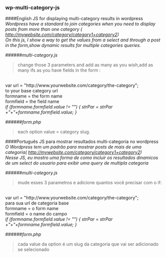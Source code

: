 ### wp-multi-category-js


####English
JS for displaying multi-category results in wordpress
<br/>
*Wordpress have a standard to join categories when you need to display posts from more than one category ( http://mywebsite.com/category/category1+category2)*
<br/>
*On this js, I show a way to get the values from a select and through a post in the form,show dynamic results for multiple categories queries.*

######*multi-category.js*
>change those 3 parameters and add as many as you wish,add as many ifs as you have fields in the form :
<br />
 var url = "http://www.yourwebsite.com/category/the-category";
<br />
to your base category url
<br />formname = the form name
<br />formfield = the field name
<br />
<i>  if (formname.formfield.value != "") {
  strPar = strPar +"+"+formname.formfield.value;
}
</i>

######*form.php*
>each option value = category slug. 


####Português
JS para mostrar resultados multi-categoria no wordpress
<br/>
*O Wordpress tem um padrão para mostrar posts de mais de uma categoria( http://mywebsite.com/category/category1+category2)*
<br/>
*Nesse JS, eu mostro uma forma de como incluir os resultados dinamicos de um select do usuario para exibir uma query de multipla categoria*

######*multi-category.js*
>mude esses 3 parametros e adicione quantos você precisar com o if:
<br />
 var url = "http://www.yourwebsite.com/category/the-category";
<br />
para sua url de categoria base
<br />formname = o form name
<br />formfield = o name do campo
<br />
<i>  if (formname.formfield.value != "") {
  strPar = strPar +"+"+formname.formfield.value;
}
</i>

######*form.php*
>cada value da option é um slug da categoria que vai ser adicionado se selecionado

